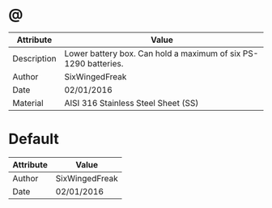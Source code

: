 # @
| Attribute | Value |
| ---  | ---     |
| Description | Lower battery box. Can hold a maximum of six PS-1290 batteries. |
| Author | SixWingedFreak |
| Date | 02/01/2016 |
| Material | AISI 316 Stainless Steel Sheet (SS) |
# Default
| Attribute | Value |
| ---  | ---     |
| Author | SixWingedFreak |
| Date | 02/01/2016 |
